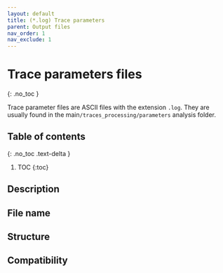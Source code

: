 ```yaml
---
layout: default
title: (*.log) Trace parameters
parent: Output files
nav_order: 1
nav_exclude: 1
---
```



# Trace parameters files
{: .no_toc }

Trace parameter files are ASCII files with the extension `.log`. They are usually found in the main`/traces_processing/parameters` analysis folder.

## Table of contents
{: .no_toc .text-delta }

1. TOC
{:toc}

## Description

## File name

## Structure

## Compatibility